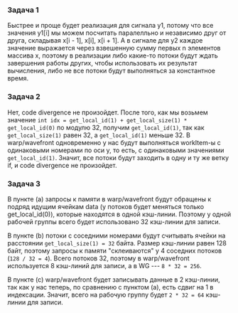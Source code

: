 ### Задача 1
Быстрее и проще будет реализация для сигнала y1, потому что все значения y1[i] мы можем
посчитать паралелльно и независимо друг от друга, складывая x[i - 1], x[i], x[i + 1].
А в сигнале для y2 каждое значение выражается через взвешенную сумму первых n элементов массива
x, поэтому в реализации либо какие-то потоки будут ждать завершения работы других, чтобы
использовать их результат вычисления, либо не все потоки будут выполняться за
константное время.

### Задача 2
Нет, code divergence не произойдет. После того, как мы возьмем значение
`int idx = get_local_id(1) + get_local_size(1) * get_local_id(0)` по модулю 32,
получим `get_local_id(1)`, так как `get_local_size(1)` равен 32, а `get_local_id(1)` меньше 32.
В warp/wavefront одновременно у нас будут выполняться workItem-ы с одинаковыми номерами по оси
y, то есть, с одинаковыми значениями `get_local_id(1)`. Значит, все потоки будут заходить в
одну и ту же ветку if, и code divergence не произойдет.

### Задача 3
В пункте (a) запросы к памяти в warp/wavefront будут обращены к подряд идущим ячейкам data (у
потоков будет меняться только get_local_id(0)), которые находятся в одной кэш-линии.
Поэтому у одной рабочей группы всего будет использовано 32 кэш-линии для записи.

В пункте (b) потоки с соседними номерами будут считывать ячейки на расстоянии
`get_local_size(1) = 32` байта. Размер кэш-линии равен 128 байт, поэтому запросы к памяти
"склеиваются" у 4 соседних потоков (`128 / 32 = 4`). Всего потоков 32, поэтому в warp/wavefront 
используется 8 кэш-линий для записи, а в WG --- `8 * 32 = 256`.

В пункте (c) warp/wavefront будет записывать данные в 2 кэш-линии, так как у нас теперь, по
сравнению с пунктом (a), есть сдвиг на 1 в индексации. Значит, всего на рабочую группу будет
`2 * 32 = 64` кэш-линии для записи.